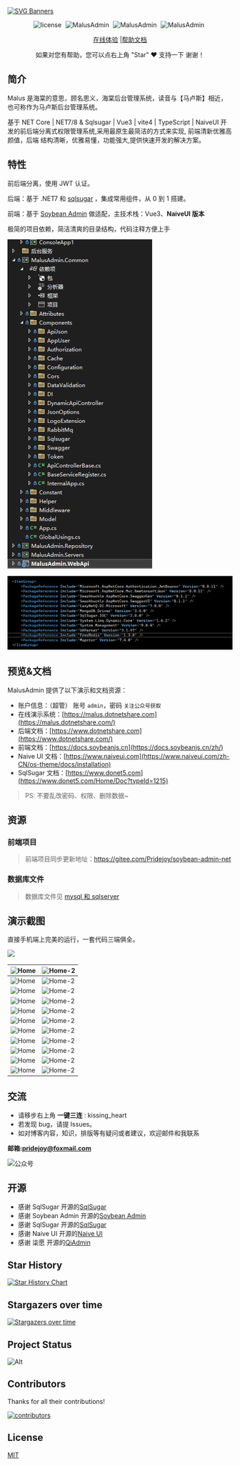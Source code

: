  

[![SVG Banners](https://svg-banners.vercel.app/api?type=origin&text1=Malus%20Admin&text2=一套代码😃，三端齐全📟&width=830&height=210)](https://www.dotnetshare.com/)


<p align="center">
       <a style="margin-right: 5px">
       <img src="https://img.shields.io/badge/license-MIT-green.svg" alt="license">
    </a>
    <a style="margin-right: 5px">
       <img src="https://img.shields.io/badge/MalusAdmin-v1.0.1-brightgreen" alt="MalusAdmin">
    </a>
    <a style="margin-right: 5px">
       <img src="https://gitee.com/Pridejoy/MalusAdmin/badge/star.svg?theme=dark" alt="MalusAdmin">
    </a>
    <a style="margin-right: 5px">
       <img src="https://gitee.com/Pridejoy/MalusAdmin/badge/fork.svg?theme=dark" alt="MalusAdmin">
    </a>
</p>
<div align="center">

[在线体验](https://malus.dotnetshare.com) |[帮助文档](https://www.dotnetshare.com)

</div>
 
 <div align="center">
    如果对您有帮助，您可以点右上角 "Star" ❤️ 支持一下 谢谢！
</div>

## 简介

Malus 是海棠的意思，顾名思义，海棠后台管理系统，读音与【马卢斯】相近，也可称作为马卢斯后台管理系统。

基于 NET Core | NET7/8 & Sqlsugar | Vue3 | vite4 | TypeScript | NaiveUI 开发的前后端分离式权限管理系统,采用最原生最简洁的方式来实现,
前端清新优雅高颜值，后端 结构清晰，优雅易懂，功能强大,提供快速开发的解决方案。

## 特性

前后端分离，使用 JWT 认证。

后端：基于 .NET7 和 [sqlsugar](https://www.donet5.com/Home/Doc?typeId=1215) ，集成常用组件，从 0 到 1 搭建。

前端：基于 [Soybean Admin](https://gitee.com/honghuangdc/soybean-admin) 做适配，主技术栈：Vue3、**NaiveUI 版本**

极简的项目依赖，简洁清爽的目录结构，代码注释方便上手

![目录结构](doc/images/20240429112515.png)

![项目依赖](doc/images/20240429132404.png)

## 预览&文档

MalusAdmin 提供了以下演示和文档资源：

-   账户信息：（超管） 账号 `admin`，密码 `关注公众号获取`
-   在线演示系统：[https://malus.dotnetshare.com](https://malus.dotnetshare.com/)
-   后端文档：[https://www.dotnetshare.com](https://www.dotnetshare.com/)
-   前端文档：[https://docs.soybeanjs.cn](https://docs.soybeanjs.cn/zh/)
-   Naive UI 文档：[https://www.naiveui.com](https://www.naiveui.com/zh-CN/os-theme/docs/installation)
-   SqlSugar 文档：[https://www.donet5.com](https://www.donet5.com/Home/Doc?typeId=1215)

> PS: 不要乱改密码、权限、删除数据~

## 资源

### 前端项目
> 前端项目同步更新地址：https://gitee.com/Pridejoy/soybean-admin-net
### 数据库文件
> 数据库文件见 [mysql 和 sqlserver](https://gitee.com/Pridejoy/MalusAdmin/tree/master/doc/dbsql)

## 演示截图

直接手机端上完美的运行，一套代码三端俱全。

![](./doc/images/malus9.png)

| ![Home](./doc/images/malus1.png)                          | ![Home-2](./doc/images/malus2.png)                          |
| --------------------------------------------------------- | ----------------------------------------------------------- |
| ![Home](./doc/images/malus3.png)                          | ![Home-2](./doc/images/malus4.png)                          |
| ![Home](./doc/images/malus5.png)                          | ![Home-2](./doc/images/malus6.png)                          |
| ![Home](./doc/images/malus7.png)                          | ![Home-2](./doc/images/malus8.png)                          |
| ![Home](./doc/images/malus10.png)                         | ![Home-2](./doc/images/malus2.png)                          |
| ![Home](./doc/images/malus11.png)                         | ![Home-2](./doc/images/malus12.png)                         |
| ![Home](./doc/images/malus13.png)                         | ![Home-2](./doc/images/malus14.png)                         |
| ![Home](./doc/images/malus15.png)                         | ![Home-2](./doc/images/malus16.png)                         |
| ![Home](./doc/images/443e64138bacb6deb3fcf27ca163c9a.jpg) | ![Home-2](./doc/images/95084fd62cc92f610b95f4831e4743a.jpg) |
| ![Home](./doc/images/b66f7dfe10870656878a573e2c8931f.jpg) | ![Home-2](./doc/images/1abaa087f16b5a3d074cfbd373161ac.jpg) |
| ![Home](./doc/images/957e9f5757f1691e21286eefcfc2922.jpg) | ![Home-2](./doc/images/9e47ef5edb4f352ed31b80212820301.jpg) |

## 交流

-   请移步右上角 **一键三连** : kissing_heart
-   若发现 bug，请提 Issues。
-   如对博客内容，知识，排版等有疑问或者建议，欢迎邮件和我联系

**邮箱:pridejoy@foxmail.com**

![公众号](./doc/images//mp-code.png)

## 开源

-   感谢 SqlSugar 开源的[SqlSugar](https://www.donet5.com/Home/Doc)
-   感谢 Soybean Admin 开源的[Soybean Admin](https://gitee.com/honghuangdc/soybean-admin)
-   感谢 SqlSugar 开源的[SqlSugar](https://www.donet5.com/Home/Doc?typeId=1215)
-   感谢 Naive UI 开源的[Naive UI](https://www.naiveui.com/zh-CN/os-theme)
-   感谢 柒愿 开源的[QiAdmin](https://gitee.com/zero202101/QiAdmin)

## Star History

[![Star History Chart](https://api.star-history.com/svg?repos=Pridejoy/MalusAdmin&type=Date)](https://star-history.com/#Pridejoy/MalusAdmin&Date)

## Stargazers over time

[![Stargazers over time](https://starchart.cc/Pridejoy/MalusAdmin.svg?variant=adaptive)](https://starchart.cc/Pridejoy/MalusAdmin)

## Project Status

![Alt](https://repobeats.axiom.co/api/embed/460918099a321b818a84e18e60740bfa4debd502.svg 'Repobeats analytics image')

## Contributors

Thanks for all their contributions!

<a href="https://github.com/Pridejoy/MalusAdmin/graphs/contributors">
  <img src="https://contrib.rocks/image?repo=Pridejoy/MalusAdmin&&type=Date" alt="contributors" />
</a>

## License

[MIT](LICENSE)
